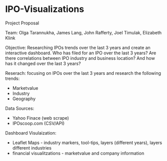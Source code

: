# IPO-Visualizations

Project Proposal

Team: Olga Tarannukha, James Lang, John Rafferty, Joel Timulak, Elizabeth Klink

Objective: Researching IPOs trends over the last 3 years and create an interactive dashboard. Who has filed for an IPO over the last 3 years? Are there correlations between IPO industry and business location? And how has it changed over the last 3 years?   
  
 Reserach: focusing on IPOs over the last 3 years and research the following trends:
  - Marketvalue 
  - Industry
  - Geography
 
 Data Sources: 
  - Yahoo Finace (web scrape) 
  - IPOscoop.com (CSV/API)
  
  Dashboard Visulaization:
   - Leaflet Maps - industry markers, tool-tips, layers (different years), layers different industries
   - financial visualitzations - marketvalue and company information
  
  
